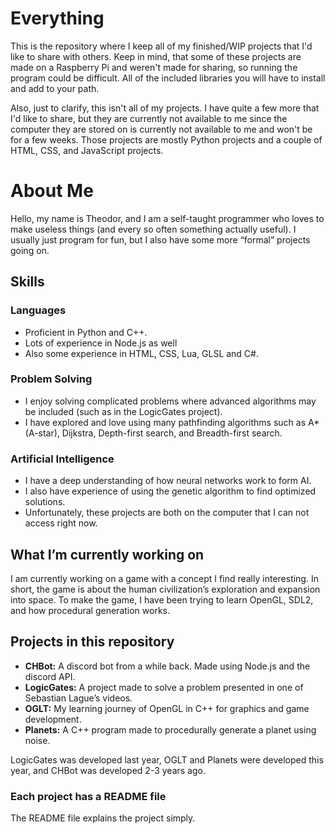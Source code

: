 # Everything
This is the repository where I keep all of my finished/WIP projects that I'd like to share with others. Keep in mind, that some of these projects are made on a Raspberry Pi and weren't made for sharing, so running the program could be difficult. All of the included libraries you will have to install and add to your path.

Also, just to clarify, this isn't all of my projects. I have quite a few more that I'd like to share, but they are currently not available to me since the computer they are stored on is currently not available to me and won't be for a few weeks. Those projects are mostly Python projects and a couple of HTML, CSS, and JavaScript projects.

# About Me
Hello, my name is Theodor, and I am a self-taught programmer who loves to make useless things (and every so often something actually useful). I usually just program for fun, but I also have some more “formal” projects going on.

## Skills
### Languages
- Proficient in Python and C++.
- Lots of experience in Node.js as well
- Also some experience in HTML, CSS, Lua, GLSL and C#.

### Problem Solving
- I enjoy solving complicated problems where advanced algorithms may be included (such as in the LogicGates project).
- I have explored and love using many pathfinding algorithms such as A* (A-star), Dijkstra, Depth-first search, and Breadth-first search.

### Artificial Intelligence 
- I have a deep understanding of how neural networks work to form AI.
- I also have experience of using the genetic algorithm to find optimized solutions. 
- Unfortunately, these projects are both on the computer that I can not access right now.

## What I’m currently working on
I am currently working on a game with a concept I find really interesting. In short, the game is about the human civilization’s exploration and expansion into space. To make the game, I have been trying to learn OpenGL, SDL2, and how procedural generation works. 

## Projects in this repository
- **CHBot:** A discord bot from a while back. Made using Node.js and the discord API.
- **LogicGates:** A project made to solve a problem presented in one of Sebastian Lague’s videos.
- **OGLT:** My learning journey of OpenGL in C++ for graphics and game development.
- **Planets:** A C++ program made to procedurally generate a planet using noise.

LogicGates was developed last year, OGLT and Planets were developed this year, and CHBot was developed 2-3 years ago.

### Each project has a README file
The README file explains the project simply.